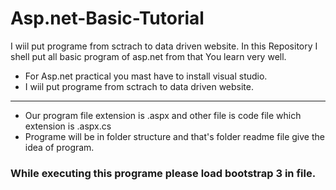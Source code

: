 # Asp.net-Basic-Tutorial
I wiil put programe from sctrach to data driven website.
In this Repository  I shell put all basic program of asp.net  from that You learn very well. 
<ul>
    <li>For Asp.net practical you mast have to install visual studio.</li>
    <li>I wiil put programe from sctrach to data driven website.</li>
</ul>
<hr>
<ul>
  <li>Our program file extension is .aspx and other file is code file which extension is .aspx.cs </li>
   <li>Programe will be in folder structure and that's folder readme file give the idea of program.</li>
</ul>       
<h3> While executing this programe please load bootstrap 3 in file.</h3>
